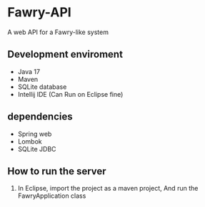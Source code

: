 # Fawry-API
 A web API for a Fawry-like system

## Development enviroment
- Java 17
- Maven
- SQLite database
- Intellij IDE (Can Run on Eclipse fine)

## dependencies
- Spring web
- Lombok
- SQLite JDBC

## How to run the server
1. In Eclipse, import the project as a maven project, And run the FawryApplication class